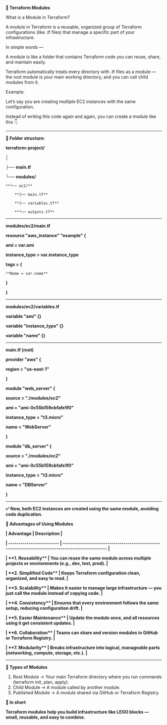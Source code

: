 **🌱 Terraform Modules**





What is a Module in Terraform?



A module in Terraform is a reusable, organized group of Terraform configurations (like .tf files) that manage a specific part of your infrastructure.



In simple words —



A module is like a folder that contains Terraform code you can reuse, share, and maintain easily.



Terraform automatically treats every directory with .tf files as a module — the root module is your main working directory, and you can call child modules from it.



Example:



Let’s say you are creating multiple EC2 instances with the same configuration.



Instead of writing this code again and again, you can create a module like this 👇





------------------------------------------------------------------------------------------------------------------------------------------





**📁 Folder structure:**





**terraform-project/**

**│**

**├── main.tf**

**└── modules/**

    **└── ec2/**

        **├── main.tf**

        **├── variables.tf**

        **└── outputs.tf**



----------------------------------------------------------------------------------------------------------------------------------------

**modules/ec2/main.tf**



**resource "aws\_instance" "example" {**

  **ami           = var.ami**

  **instance\_type = var.instance\_type**

  **tags = {**

    **Name = var.name**

  **}**

**}**



-----------------------------------------------------------------------------------------------------------------------------------------

**modules/ec2/variables.tf**



**variable "ami" {}**

**variable "instance\_type" {}**

**variable "name" {}**





----------------------------------------------------------------------------------------------------------------------------------------



**main.tf (root)**





**provider "aws" {**

  **region = "us-east-1"**

**}**



**module "web\_server" {**

  **source        = "./modules/ec2"**

  **ami           = "ami-0c55b159cbfafe1f0"**

  **instance\_type = "t3.micro"**

  **name          = "WebServer"**

**}**



**module "db\_server" {**

  **source        = "./modules/ec2"**

  **ami           = "ami-0c55b159cbfafe1f0"**

  **instance\_type = "t3.micro"**

  **name          = "DBServer"**

**}**







-----------------------------------------------------------------------------------------------------------------------------------------





**✅ Now, both EC2 instances are created using the same module, avoiding code duplication.**





**🚀 Advantages of Using Modules**





**| Advantage                 | Description                                                                                        |**

**| ------------------------- | -------------------------------------------------------------------------------------------------- |**

**| \*\*1. Reusability\*\*        | You can reuse the same module across multiple projects or environments (e.g., dev, test, prod).    |**

**| \*\*2. Simplified Code\*\*    | Keeps Terraform configuration clean, organized, and easy to read.                                  |**

**| \*\*3. Scalability\*\*        | Makes it easier to manage large infrastructure — you just call the module instead of copying code. |**

**| \*\*4. Consistency\*\*        | Ensures that every environment follows the same setup, reducing configuration drift.               |**

**| \*\*5. Easier Maintenance\*\* | Update the module once, and all resources using it get consistent updates.                         |**

**| \*\*6. Collaboration\*\*      | Teams can share and version modules in GitHub or Terraform Registry.                               |**

**| \*\*7. Modularity\*\*         | Breaks infrastructure into logical, manageable parts (networking, compute, storage, etc.).         |**





------------------------------------------------------------------------------------------------------------------------------------------







**🧩 Types of Modules**



1. Root Module → Your main Terraform directory where you run commands (terraform init, plan, apply).
2. Child Module → A module called by another module.
3. Published Module → A module shared via GitHub or Terraform Registry.







**🏁 In short**



**Terraform modules help you build infrastructure like LEGO blocks — small, reusable, and easy to combine.**


